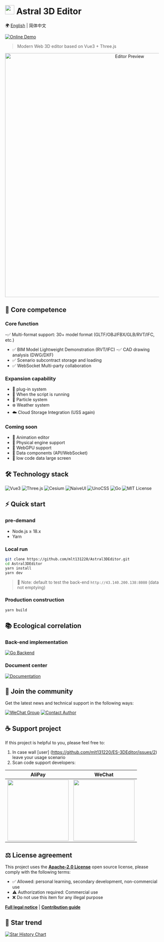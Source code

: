 # <img src="https://editor.astraljs.com/static/images/logo/logo.png" width="30" height="30"> Astral 3D Editor

🌍 [English](README.en.md) | 简体中文

[![Online Demo](https://img.shields.io/badge/Online_Demo-Astral_3D_Editor-8732D7?style=for-the-badge&logo=google-chrome&logoColor=white)](https://editor.astraljs.com)

> Modern Web 3D editor based on Vue3 + Three.js

<div align="center">
  <img src="http://editor-doc.astraljs.com/images/home/industryDark.png" width="800" alt="Editor Preview">
</div>

## 🚀 Core competence

### Core function
-✅ Multi-format support: 30+ model format (GLTF/OBJ/FBX/GLB/RVT/IFC, etc.)
- ✅ BIM Model Lightweight Demonstration (RVT/IFC)
-✅ CAD drawing analysis (DWG/DXF)
- ✅ Scenario subcontract storage and loading
- ✅ WebSocket Multi-party collaboration

### Expansion capability
- 🧩 plug-in system
- 📜 When the script is running
- 💫 Particle system
- ❄️ Weather system
- ☁️ Cloud Storage Integration (USS again)

### Coming soon
- 🚧 Animation editor
- 🚧 Physical engine support
- 🚧 WebGPU support
- 🚧 Data components (API/WebSocket)
- 🚧 low code data large screen

## 🛠️ Technology stack

![Vue3](https://img.shields.io/badge/Vue-3.3.4-4FC08D?logo=vuedotjs)
![Three.js](https://img.shields.io/badge/Three.js-r170-000000?logo=threedotjs)
![Cesium](https://img.shields.io/badge/Cesium-1.107.0-0133B4?logo=cesium)
![NaiveUI](https://img.shields.io/badge/Naive_UI-2.39.0-66C060?logo=vue.js)
![UnoCSS](https://img.shields.io/badge/UnoCSS-0.46.5-333333?logo=unocss)
![Go](https://img.shields.io/badge/Backend-Go_1.20-00ADD8?logo=go)
![MIT License](https://img.shields.io/badge/License-Apache_2.0-blue.svg)

## ⚡ Quick start

### pre-demand
- Node.js ≥ 18.x
- Yarn

### Local run
```bash
git clone https://github.com/mlt131220/Astral3DEditor.git
cd Astral3DEditor
yarn install
yarn dev
```

> 📢 Note: default to test the back-end ` http://43.140.200.138:8080 ` (data not emptying)

### Production construction
```bash
yarn build
```

## 📚 Ecological correlation

### Back-end implementation
[![Go Backend](https://img.shields.io/badge/Back_end_implementation-Astral3DEditorGoBack-00ADD8?logo=go)](https://github.com/mlt131220/ES3DEditorGoBack)

### Document center
[![Documentation](https://img.shields.io/badge/Document_center-Astral_Docs-8732D7?logo=gitbook)](http://editor-doc.astraljs.com/)

## 💬 Join the community

Get the latest news and technical support in the following ways:

[![WeChat Group](https://img.shields.io/badge/WeChat_Group-Scan_code_to_join-07C160?logo=wechat&logoColor=white)](https://upyun.astraljs.com/static/images/WeChatGroup.jpg)
[![Contact Author](https://img.shields.io/badge/Contact_author-Personal_wechat-07C160?logo=wechat&logoColor=white)](https://upyun.astraljs.com/static/images/ContactMe.jpg)

## ☕ Support project

If this project is helpful to you, please feel free to:

1. In case wall [user] (https://github.com/mlt131220/ES-3DEditor/issues/2) leave your usage scenario
2. Scan code support developers:

| AliPay                                                                      | WeChat                                                                     |
|-----------------------------------------------------------------------------|----------------------------------------------------------------------------|
| <img src="https://upyun.astraljs.com/static/images/alipay.jpg" width="200"> | <img src="https://upyun.astraljs.com/static/images/wepay.jpg" width="200"> |

## ⚖️ License agreement

This project uses the **[Apache-2.0 License](LICENSE)** open source license, please comply with the following terms:

- ✅ Allowed: personal learning, secondary development, non-commercial use
- ⚠️ Authorization required: Commercial use
- ❌ Do not use this item for any illegal purpose

**[Full legal notice](LEGAL.md)** | **[Contribution guide](CONTRIBUTING.md)**

## 🌟 Star trend

[![Star History Chart](https://api.star-history.com/svg?repos=mlt131220/Astral3DEditor&type=Date)](https://star-history.com/#mlt131220/Astral3DEditor&Date)
